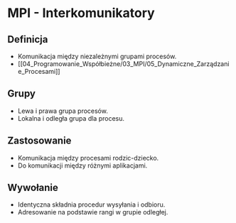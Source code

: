 # MPI - Interkomunikatory

## Definicja
- Komunikacja między niezależnymi grupami procesów.
- [[04_Programowanie_Współbieżne/03_MPI/05_Dynamiczne_Zarządzanie_Procesami]]

## Grupy
- Lewa i prawa grupa procesów.
- Lokalna i odległa grupa dla procesu.

## Zastosowanie
- Komunikacja między procesami rodzic-dziecko.
- Do komunikacji między różnymi aplikacjami.

## Wywołanie
- Identyczna składnia procedur wysyłania i odbioru.
- Adresowanie na podstawie rangi w grupie odległej.
